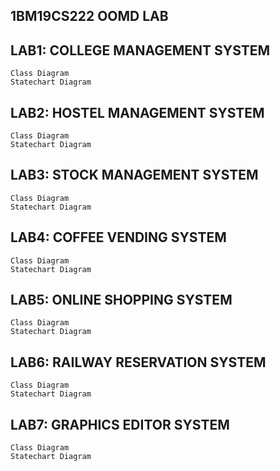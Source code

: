 ## 1BM19CS222 OOMD LAB


## LAB1: COLLEGE MANAGEMENT SYSTEM
    Class Diagram
    Statechart Diagram
## LAB2: HOSTEL MANAGEMENT SYSTEM
    Class Diagram
    Statechart Diagram

## LAB3: STOCK MANAGEMENT SYSTEM
    Class Diagram
    Statechart Diagram
  
## LAB4: COFFEE VENDING SYSTEM
    Class Diagram
    Statechart Diagram
   
## LAB5: ONLINE SHOPPING SYSTEM
    Class Diagram
    Statechart Diagram
   
## LAB6: RAILWAY RESERVATION SYSTEM
    Class Diagram
    Statechart Diagram

## LAB7: GRAPHICS EDITOR SYSTEM
    Class Diagram
    Statechart Diagram


